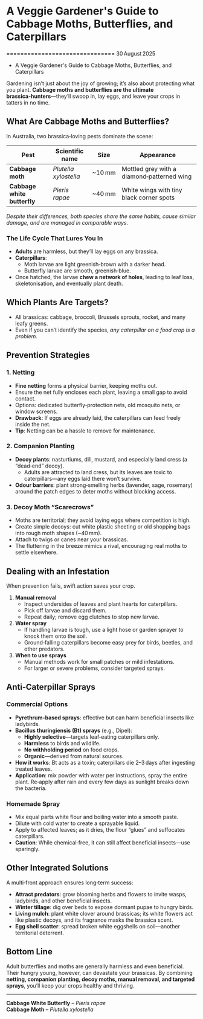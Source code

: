 # A Veggie Gardener's Guide to Cabbage Moths, Butterflies, and Caterpillars

===============================
30 August 2025  
* A Veggie Gardener's Guide to Cabbage Moths, Butterflies, and Caterpillars  

Gardening isn’t just about the joy of growing; it’s also about protecting what you plant. **Cabbage moths and butterflies are the ultimate brassica‑hunters**—they’ll swoop in, lay eggs, and leave your crops in tatters in no time.

## What Are Cabbage Moths and Butterflies?  

In Australia, two brassica‑loving pests dominate the scene:

| Pest | Scientific name | Size | Appearance |
|------|-----------------|------|------------|
| **Cabbage moth** | *Plutella xylostella* | ~10 mm | Mottled grey with a diamond‑patterned wing |
| **Cabbage white butterfly** | *Pieris rapae* | ~40 mm | White wings with tiny black corner spots |

*Despite their differences, both species share the same habits, cause similar damage, and are managed in comparable ways.*

### The Life Cycle That Lures You In  
- **Adults** are harmless, but they’ll lay eggs on any brassica.  
- **Caterpillars**:  
  - Moth larvae are light greenish‑brown with a darker head.  
  - Butterfly larvae are smooth, greenish‑blue.  
- Once hatched, the larvae **chew a network of holes**, leading to leaf loss, skeletonisation, and eventually plant death.

## Which Plants Are Targets?  

- All brassicas: cabbage, broccoli, Brussels sprouts, rocket, and many leafy greens.  
- Even if you can’t identify the species, *any caterpillar on a food crop is a problem*.

## Prevention Strategies  

### 1. Netting  
- **Fine netting** forms a physical barrier, keeping moths out.  
- Ensure the net fully encloses each plant, leaving a small gap to avoid contact.  
- Options: dedicated butterfly‑protection nets, old mosquito nets, or window screens.  
- **Drawback**: If eggs are already laid, the caterpillars can feed freely inside the net.  
- **Tip**: Netting can be a hassle to remove for maintenance.

### 2. Companion Planting  
- **Decoy plants**: nasturtiums, dill, mustard, and especially land cress (a “dead‑end” decoy).  
  - Adults are attracted to land cress, but its leaves are toxic to caterpillars—any eggs laid there won’t survive.  
- **Odour barriers**: plant strong‑smelling herbs (lavender, sage, rosemary) around the patch edges to deter moths without blocking access.

### 3. Decoy Moth “Scarecrows”  
- Moths are territorial; they avoid laying eggs where competition is high.  
- Create simple decoys: cut white plastic sheeting or old shopping bags into rough moth shapes (~40 mm).  
- Attach to twigs or canes near your brassicas.  
- The fluttering in the breeze mimics a rival, encouraging real moths to settle elsewhere.

## Dealing with an Infestation  

When prevention fails, swift action saves your crop.

1. **Manual removal**  
   - Inspect undersides of leaves and plant hearts for caterpillars.  
   - Pick off larvae and discard them.  
   - Repeat daily; remove egg clutches to stop new larvae.  
2. **Water spray**  
   - If handling larvae is tough, use a light hose or garden sprayer to knock them onto the soil.  
   - Ground‑falling caterpillars become easy prey for birds, beetles, and other predators.  
3. **When to use sprays**  
   - Manual methods work for small patches or mild infestations.  
   - For larger or severe problems, consider targeted sprays.

## Anti‑Caterpillar Sprays  

### Commercial Options  
- **Pyrethrum‑based sprays**: effective but can harm beneficial insects like ladybirds.  
- **Bacillus thuringiensis (Bt) sprays** (e.g., Dipel):  
  - **Highly selective**—targets leaf‑eating caterpillars only.  
  - **Harmless** to birds and wildlife.  
  - **No withholding period** on food crops.  
  - **Organic**—derived from natural sources.  
- **How it works**: Bt acts as a toxin; caterpillars die 2–3 days after ingesting treated leaves.  
- **Application**: mix powder with water per instructions, spray the entire plant. Re‑apply after rain and every few days as sunlight breaks down the bacteria.

### Homemade Spray  
- Mix equal parts white flour and boiling water into a smooth paste.  
- Dilute with cold water to create a sprayable liquid.  
- Apply to affected leaves; as it dries, the flour “glues” and suffocates caterpillars.  
- **Caution**: While chemical‑free, it can still affect beneficial insects—use sparingly.

## Other Integrated Solutions  

A multi‑front approach ensures long‑term success:

- **Attract predators**: grow blooming herbs and flowers to invite wasps, ladybirds, and other beneficial insects.  
- **Winter tillage**: dig over beds to expose dormant pupae to hungry birds.  
- **Living mulch**: plant white clover around brassicas; its white flowers act like plastic decoys, and its fragrance masks the brassica scent.  
- **Egg shell scatter**: spread broken white eggshells on soil—another territorial deterrent.  

## Bottom Line  

Adult butterflies and moths are generally harmless and even beneficial. Their hungry young, however, can devastate your brassicas. By combining **netting, companion planting, decoy moths, manual removal, and targeted sprays**, you’ll keep your crops healthy and thriving.

---

**Cabbage White Butterfly** – *Pieris rapae*  
**Cabbage Moth** – *Plutella xylostella*